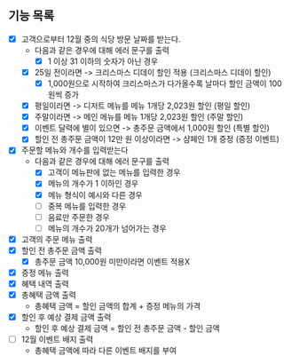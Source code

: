 ## 기능 목록
- [x] 고객으로부터 12월 중의 식당 방문 날짜를 받는다.
  - 다음과 같은 경우에 대해 에러 문구를 출력
    - [x] 1 이상 31 이하의 숫자가 아닌 경우
  - [x] 25일 전이라면 -> 크리스마스 디데이 할인 적용 (크리스마스 디데이 할인)
    - [x] 1,000원으로 시작하여 크리스마스가 다가올수록 날마다 할인 금액이 100원씩 증가
  - [x] 평일이라면 -> 디저트 메뉴를 메뉴 1개당 2,023원 할인 (평일 할인)
  - [x] 주말이라면 -> 메인 메뉴를 메뉴 1개당 2,023원 할인 (주말 할인)
  - [x] 이벤트 달력에 별이 있으면 -> 총주문 금액에서 1,000원 할인 (특별 할인)
  - [x] 할인 전 총주문 금액이 12만 원 이상이라면 -> 샴페인 1개 증정 (증정 이벤트)
- [x] 주문할 메뉴와 개수를 입력받는다
  - 다음과 같은 경우에 대해 에러 문구를 출력
    - [x] 고객이 메뉴판에 없는 메뉴를 입력한 경우
    - [x] 메뉴의 개수가 1 이하인 경우
    - [x] 메뉴 형식이 예시와 다른 경우
    - [ ] 중복 메뉴를 입력한 경우
    - [ ] 음료만 주문한 경우
    - [ ] 메뉴의 개수가 20개가 넘어가는 경우
- [x] 고객의 주문 메뉴 출력
- [x] 할인 전 총주문 금액 출력
  - [x] 총주문 금액 10,000원 미만이라면 이벤트 적용X
- [x] 증정 메뉴 출력
- [x] 혜택 내역 출력
- [x] 총혜택 금액 출력
  - 총혜택 금액 = 할인 금액의 합계 + 증정 메뉴의 가격
- [x] 할인 후 예상 결제 금액 출력
  - 할인 후 예상 결제 금액 = 할인 전 총주문 금액 - 할인 금액
- [ ] 12월 이벤트 배지 출력
  - 총혜택 금액에 따라 다른 이벤트 배지를 부여